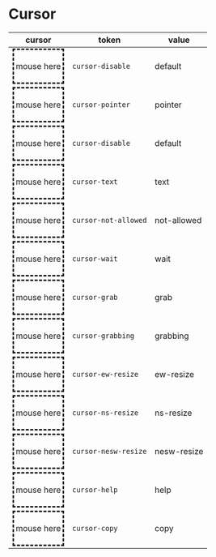 # Cursor

| cursor                                                                                        | token                 | value |
| --------------------------------------------------------------------------------------------- | --------------------- | ----- |
| <div class="example-cursor" style="cursor:var(--cursor-default)"><p>mouse here</p></div>      | `cursor-disable`      | default |
| <div class="example-cursor" style="cursor:var(--cursor-pointer)"><p>mouse here</p></div>      | `cursor-pointer`      | pointer |
| <div class="example-cursor" style="cursor:var(--cursor-disable)"><p>mouse here</p></div>      | `cursor-disable`      | default |
| <div class="example-cursor" style="cursor:var(--cursor-text)"><p>mouse here</p></div>         | `cursor-text`         | text |
| <div class="example-cursor" style="cursor:var(--cursor-not-allowed)"><p>mouse here</p></div>  | `cursor-not-allowed`  | not-allowed |
| <div class="example-cursor" style="cursor:var(--cursor-wait)"><p>mouse here</p></div>         | `cursor-wait`         | wait |
| <div class="example-cursor" style="cursor:var(--cursor-grab)"><p>mouse here</p></div>         | `cursor-grab`         | grab |
| <div class="example-cursor" style="cursor:var(--cursor-grabbing)"><p>mouse here</p></div>     | `cursor-grabbing`     | grabbing |
| <div class="example-cursor" style="cursor:var(--cursor-ew-resize)"><p>mouse here</p></div>    | `cursor-ew-resize`    | ew-resize |
| <div class="example-cursor" style="cursor:var(--cursor-ns-resize)"><p>mouse here</p></div>    | `cursor-ns-resize`    | ns-resize |
| <div class="example-cursor" style="cursor:var(--cursor-nesw-resize)"><p>mouse here</p></div> | `cursor-nesw-resize` | nesw-resize |
| <div class="example-cursor" style="cursor:var(--cursor-help)"><p>mouse here</p></div>         | `cursor-help`         | help |
| <div class="example-cursor" style="cursor:var(--cursor-copy)"><p>mouse here</p></div>         | `cursor-copy`         | copy |

<style>
    @import url(_variables.css);
        .example-cursor {
            display: flex;
            background-color: var(--bgn-base);
            height: 4rem;
            width: 6rem;
            align-items: center;
            justify-content: center;
            padding: auto;
            border: var(--border-style-base);
            border-style: dashed;
            cursor: text;
        }

</style>